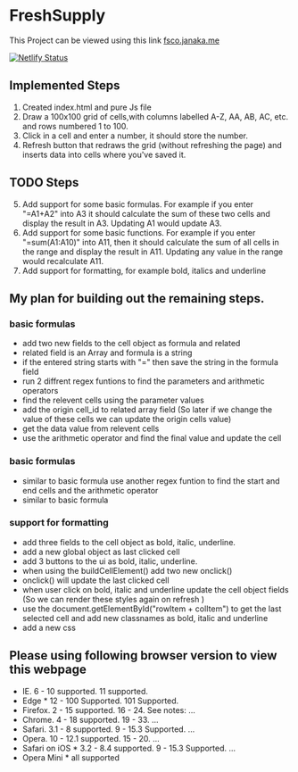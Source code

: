# FreshSupply
This Project can be viewed using this link [fsco.janaka.me](https://fsco.janaka.me/)

[![Netlify Status](https://api.netlify.com/api/v1/badges/2d6515ce-935a-4b73-86a7-bb708ada19dd/deploy-status)](https://app.netlify.com/sites/freshsupply/deploys)

## Implemented Steps
1. Created index.html and pure Js file
2. Draw a 100x100 grid of cells,with columns labelled A-Z, AA, AB, AC, etc. and rows numbered 1 to 100.
3. Click in a cell and enter a number, it should store the number.
4. Refresh button that redraws the grid (without refreshing the page) and inserts data into cells where you've saved it.

## TODO Steps
5. Add support for some basic formulas. For example if you enter "=A1+A2" into A3 it should calculate the sum of these two cells and display the result in A3. Updating A1 would update A3.
6. Add support for some basic functions. For example if you enter "=sum(A1:A10)" into A11, then it should calculate the sum of all cells in the range and display the result in A11. Updating any value in the range would recalculate A11.
7. Add support for formatting, for example bold, italics and underline

## My plan for building out the remaining steps.
### basic formulas
- add two new fields to the cell object as formula and related
- related field is an Array and formula is a string
- if the entered string starts with "=" then save the string in the formula field
- run 2 diffrent regex funtions to find the parameters and arithmetic operators
- find the relevent cells using the parameter values
- add the origin cell_id to related array field (So later if we change the value of these cells we can update the origin cells value) 
- get the data value from relevent cells
- use the  arithmetic operator and find the final value and update the cell

### basic formulas
- similar to basic formula use another regex funtion to find the start and end cells and the arithmetic operator
- similar to basic formula

### support for formatting
- add three fields to the cell object as bold, italic, underline.
- add a new global object as last clicked cell
- add 3 buttons to the ui as bold, italic, underline.
- when using the buildCellElement() add two new onclick()
- onclick() will update the last clicked cell
- when user click on bold, italic and underline update the cell object fields (So we can render these styles again on refresh )
- use the document.getElementById("rowItem + colItem") to get the last selected cell and add new classnames as bold, italic and underline
- add a new css


## Please using following browser version to view this webpage
- IE. 6 - 10 supported. 11 supported.
- Edge * 12 - 100 Supported. 101 Supported.
- Firefox. 2 - 15 supported. 16 - 24. See notes: ...
- Chrome. 4 - 18 supported. 19 - 33. ...
- Safari. 3.1 - 8 supported. 9 - 15.3 Supported. ...
- Opera. 10 - 12.1 supported. 15 - 20. ...
- Safari on iOS * 3.2 - 8.4 supported. 9 - 15.3 Supported. ...
- Opera Mini * all supported
